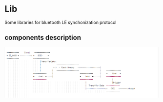 # Lib
Some libraries for bluetooth LE synchonization protocol 

## components description

<img src="https://github.com/Daparrag/Audio-Player-STM32f4-and-Erika-OS/blob/master/ImplementationDiagram.png" alt="Implementation Diagram" width="1000px" />

